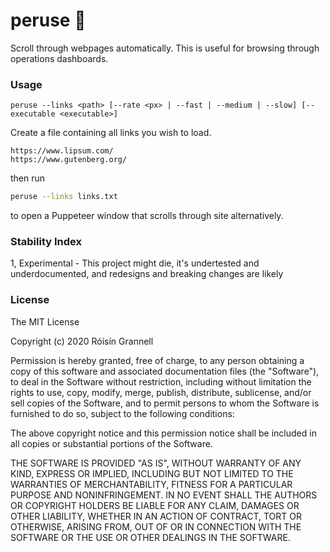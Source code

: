
# peruse 👀

Scroll through webpages automatically. This is useful for browsing through operations dashboards.

### Usage

```
peruse --links <path> [--rate <px> | --fast | --medium | --slow] [--executable <executable>]
```

Create a file containing all links you wish to load.

```
https://www.lipsum.com/
https://www.gutenberg.org/
```
then run
```sh
peruse --links links.txt
```

to open a Puppeteer window that scrolls through site alternatively. 

### Stability Index

1, Experimental - This project might die, it's undertested and underdocumented, and redesigns and breaking changes are likely

### License

The MIT License

Copyright (c) 2020 Róisín Grannell

Permission is hereby granted, free of charge, to any person obtaining a copy of this software and associated documentation files (the "Software"), to deal in the Software without restriction, including without limitation the rights to use, copy, modify, merge, publish, distribute, sublicense, and/or sell copies of the Software, and to permit persons to whom the Software is furnished to do so, subject to the following conditions:

The above copyright notice and this permission notice shall be included in all copies or substantial portions of the Software.

THE SOFTWARE IS PROVIDED "AS IS", WITHOUT WARRANTY OF ANY KIND, EXPRESS OR IMPLIED, INCLUDING BUT NOT LIMITED TO THE WARRANTIES OF MERCHANTABILITY, FITNESS FOR A PARTICULAR PURPOSE AND NONINFRINGEMENT. IN NO EVENT SHALL THE AUTHORS OR COPYRIGHT HOLDERS BE LIABLE FOR ANY CLAIM, DAMAGES OR OTHER LIABILITY, WHETHER IN AN ACTION OF CONTRACT, TORT OR OTHERWISE, ARISING FROM, OUT OF OR IN CONNECTION WITH THE SOFTWARE OR THE USE OR OTHER DEALINGS IN THE SOFTWARE.

